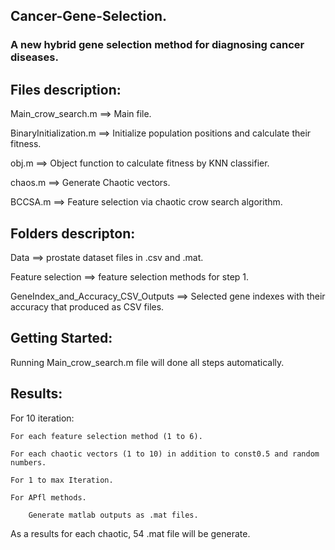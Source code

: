 ## Cancer-Gene-Selection.

### A new hybrid gene selection method for diagnosing cancer diseases.

## Files description:

Main_crow_search.m ==> Main file.

BinaryInitialization.m ==> Initialize population positions and calculate their fitness.

obj.m ==> Object function to calculate fitness by KNN classifier.

chaos.m ==> Generate Chaotic vectors.

BCCSA.m ==> Feature selection via chaotic crow search algorithm.

## Folders descripton:

Data ==> prostate dataset files in .csv and .mat.

Feature selection ==> feature selection methods for step 1.

GeneIndex_and_Accuracy_CSV_Outputs ==> Selected gene indexes with their accuracy that produced as CSV files.

## Getting Started:

Running Main_crow_search.m file will done all steps automatically.

## Results:

For 10 iteration:

    For each feature selection method (1 to 6).
    
    For each chaotic vectors (1 to 10) in addition to const0.5 and random numbers.
    
    For 1 to max Iteration.
    
    For APfl methods.
    
        Generate matlab outputs as .mat files.
    
As a results for each chaotic, 54 .mat file will be generate.

    
